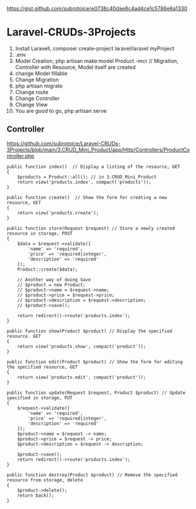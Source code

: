 https://gist.github.com/subrotoice/e0738c40dae8c4ad4ce1c5786e6a1330
# Laravel-CRUDs-3Projects

1. Install Laravell, composer create-project laravel/laravel myProject
2. .env
3. Model Creation, php artisan make:model Product -mcr   // Migration, Controller with Resource, Model itself are created
4. change Model fillable
5. Change Migration
6. php artisan migrate
7. Change route
8. Change Controller 
9. Change View
10. You are good to go, php artisan serve

## Controller
https://github.com/subrotoice/Laravel-CRUDs-3Projects/blob/main/3.CRUD_Mini_Product/app/Http/Controllers/ProductController.php

    public function index()  // Display a listing of the resource, GET
    {
        $products = Product::all(); // in 3.CRUD_Mini_Product
        return view('products.index', compact('products'));
    }

    public function create()  // Show the form for creating a new resource, GET
    {
        return view('products.create');
    }

    public function store(Request $request) // Store a newly created resource in storage, POST
    {
        $data = $request->validate([
            'name' => 'required',
            'price' => 'required|integer',
            'description' => 'required'
        ]);
        Product::create($data);
        
        // Another way of doing Save
        // $product = new Product;
        // $product->name = $request->name;
        // $product->price = $request->price;
        // $product->description = $request->description;
        // $product->save();

        return redirect()->route('products.index');
    }

    public function show(Product $product) // Display the specified resource. GET
    {
        return view('products.show', compact('product'));
    }

    public function edit(Product $product) // Show the form for editing the specified resource, GET
    {
        return view('products.edit', compact('product'));
    }

    public function update(Request $request, Product $product) // Update specified in storage, PUT
    {
        $request->validate([
            'name' => 'required',
            'price' => 'required|integer',
            'description' => 'required'
        ]);
        $product->name = $request -> name;
        $product->price = $request -> price;
        $product->description = $request -> description;

        $product->save();
        return redirect()->route('products.index');
    }

    public function destroy(Product $product) // Remove the specified resource from storage, delete
    {
        $product->delete();
        return back();
    }
